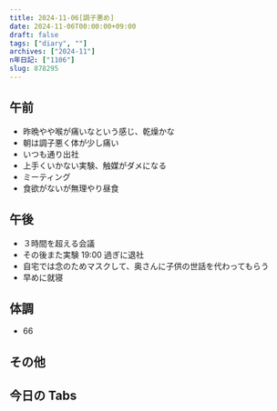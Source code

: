 ```yaml
---
title: 2024-11-06[調子悪め]
date: 2024-11-06T00:00:00+09:00
draft: false
tags: ["diary", ""]
archives: ["2024-11"]
n年日記: ["1106"]
slug: 878295
---
```


## 午前

- 昨晩やや喉が痛いなという感じ、乾燥かな
- 朝は調子悪く体が少し痛い
- いつも通り出社
- 上手くいかない実験、触媒がダメになる
- ミーティング
- 食欲がないが無理やり昼食

## 午後

- ３時間を超える会議
- その後また実験 19:00 過ぎに退社
- 自宅では念のためマスクして、奥さんに子供の世話を代わってもらう
- 早めに就寝

## 体調

- 66

## その他

## 今日の Tabs
